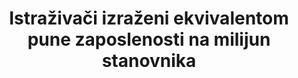 ---
title: Istraživači izraženi ekvivalentom pune zaposlenosti na milijun stanovnika
permalink: /9-5-2/
sdg_goal: 9
layout: indicator
indicator: 9.5.2
indicator_variable: null
graph: null
graph_type_description: null
graph_status_notes: UNK
variable_description: null
variable_notes: null
un_designated_tier: '1'
un_custodial_agency: UNESCO-UIS
target_id: '9.5'
has_metadata: false
goal_meta_link: 'http://unstats.un.org/sdgs/files/metadata-compilation/Metadata-Goal-9.pdf'
goal_meta_link_page: 9
indicator_name: Istraživači izraženi ekvivalentom pune zaposlenosti na milijun stanovnika
target: >-
  Povećati znanstveno istraživanje, poboljšati tehnološke sposobnosti proizvodnih sektora u svim zemljama, osobito zemljama u razvoju, uključujući, do 2030., stimulirati inovacije i bitno povećati broj zaposlenih na istraživanju i razvoju na milijun ljudi i
source_title: null
source_notes: null
published: true  
---